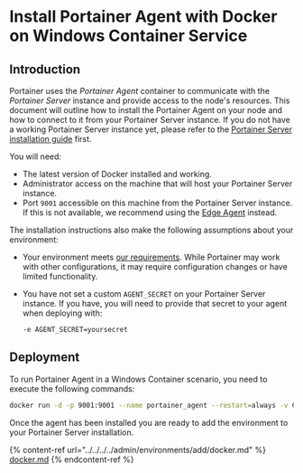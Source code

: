 # Install Portainer Agent with Docker on Windows Container Service

## Introduction

Portainer uses the _Portainer Agent_ container to communicate with the _Portainer Server_ instance and provide access to the node's resources. This document will outline how to install the Portainer Agent on your node and how to connect to it from your Portainer Server instance. If you do not have a working Portainer Server instance yet, please refer to the [Portainer Server installation guide](../../server/docker/wcs.md) first.

You will need:

* The latest version of Docker installed and working.
* Administrator access on the machine that will host your Portainer Server instance.
* Port `9001` accessible on this machine from the Portainer Server instance. If this is not available, we recommend using the [Edge Agent](../edge.md) instead.

The installation instructions also make the following assumptions about your environment:

* Your environment meets [our requirements](../../../requirements-and-prerequisites.md). While Portainer may work with other configurations, it may require configuration changes or have limited functionality.
*   You have not set a custom `AGENT_SECRET` on your Portainer Server instance. If you have, you will need to provide that secret to your agent when deploying with:

    `-e AGENT_SECRET=yoursecret`

## Deployment

To run Portainer Agent in a Windows Container scenario, you need to execute the following commands:

```bash
docker run -d -p 9001:9001 --name portainer_agent --restart=always -v C:\:C:\host -v C:\ProgramData\docker\volumes:C:\ProgramData\docker\volumes -v \\.\pipe\docker_engine:\\.\pipe\docker_engine portainer/agent:2.12.1
```

Once the agent has been installed you are ready to add the environment to your Portainer Server installation.&#x20;

{% content-ref url="../../../../admin/environments/add/docker.md" %}
[docker.md](../../../../admin/environments/add/docker.md)
{% endcontent-ref %}
